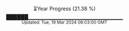 <p align="center">
⏳Year Progress (21.38 %)<br>
██████▁▁▁▁▁▁▁▁▁▁▁▁▁▁▁▁▁▁▁▁▁▁▁▁ <br>
<sub>Updated: Tue, 19 Mar 2024 06:03:00 GMT</sub>
</p>

